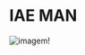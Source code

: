 # IAE MAN

![imagem](https://i.pinimg.com/originals/29/ad/bf/29adbf91f29c8aa46769551645732b3b.gif)!
